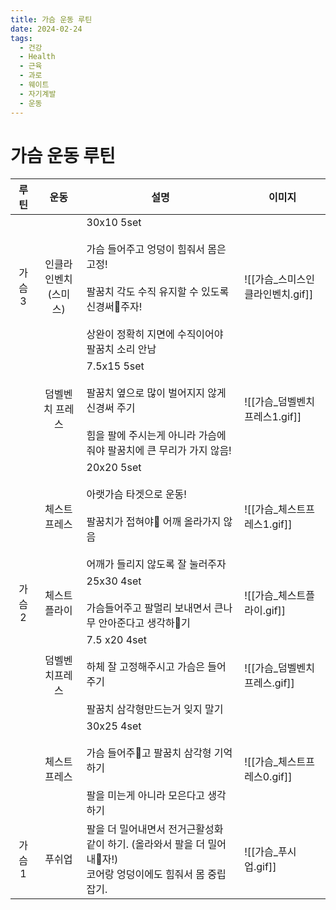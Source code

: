 ```yaml
---
title: 가슴 운동 루틴
date: 2024-02-24
tags:
  - 건강
  - Health
  - 근육
  - 과로
  - 웨이트
  - 자기계발
  - 운동
---
```

# 가슴 운동 루틴

| 루틴 | 운동 | 설명 | 이미지 |
| :--: | :--: | ---- | ---- |
| 가슴3 | 인클라인벤치<br>(스미스) | 30x10 5set <br> <br>가슴 들어주고 엉덩이 힘줘서 몸은 고정!<br>  <br>팔꿈치 각도 수직 유지할 수 있도록 신경써주자! <br><br>상완이 정확히 지면에 수직이어야 팔꿈치 소리 안남  | ![[가슴_스미스인클라인벤치.gif]] |
|  | 덤벨벤치 프레스 | 7.5x15 5set  <br><br>팔꿈치 옆으로 많이 벌어지지 않게 신경써 주기<br> <br>힘을 팔에 주시는게 아니라 가슴에 줘야 팔꿈치에 큰 무리가 가지 않음! | ![[가슴_덤벨벤치프레스1.gif]] |
|  | 체스트 프레스 | 20x20 5set  <br><br>아랫가슴 타겟으로 운동! <br> <br>팔꿈치가 접혀야 어깨 올라가지 않음<br><br>어깨가 들리지 않도록 잘 눌러주자 | ![[가슴_체스트프레스1.gif]] |
| 가슴2 | 체스트플라이 | 25x30 4set  <br><br>가슴들어주고 팔멀리 보내면서 큰나무 안아준다고 생각하기 | ![[가슴_체스트플라이.gif]] |
|  | 덤벨벤치프레스 | 7.5 x20 4set  <br><br>하체 잘 고정해주시고 가슴은 들어주기<br><br>팔꿈치 삼각형만드는거 잊지 말기 | ![[가슴_덤벨벤치프레스.gif]] |
|  | 체스트프레스 | 30x25 4set  <br><br>가슴 들어주고 팔꿈치 삼각형 기억하기<br><br>팔을 미는게 아니라 모은다고 생각하기 | ![[가슴_체스트프레스0.gif]] |
| 가슴1 | 푸쉬업 | 팔을 더 밀어내면서 전거근활성화 같이 하기. (올라와서 팔을 더 밀어내자!)<br>코어랑 엉덩이에도 힘줘서 몸 중립잡기.<br> | ![[가슴_푸시업.gif]] |


